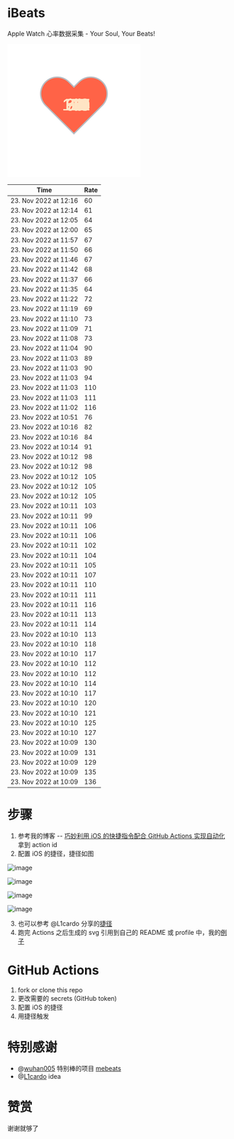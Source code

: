 # iBeats
Apple Watch 心率数据采集 - Your Soul, Your Beats!

![](./files/heart.svg)

<!--START_SECTION:my_heart_rate-->
| Time | Rate | 
 | ---- | ---- | 
| 23. Nov 2022 at 12:16 | 60 |
| 23. Nov 2022 at 12:14 | 61 |
| 23. Nov 2022 at 12:05 | 64 |
| 23. Nov 2022 at 12:00 | 65 |
| 23. Nov 2022 at 11:57 | 67 |
| 23. Nov 2022 at 11:50 | 66 |
| 23. Nov 2022 at 11:46 | 67 |
| 23. Nov 2022 at 11:42 | 68 |
| 23. Nov 2022 at 11:37 | 66 |
| 23. Nov 2022 at 11:35 | 64 |
| 23. Nov 2022 at 11:22 | 72 |
| 23. Nov 2022 at 11:19 | 69 |
| 23. Nov 2022 at 11:10 | 73 |
| 23. Nov 2022 at 11:09 | 71 |
| 23. Nov 2022 at 11:08 | 73 |
| 23. Nov 2022 at 11:04 | 90 |
| 23. Nov 2022 at 11:03 | 89 |
| 23. Nov 2022 at 11:03 | 90 |
| 23. Nov 2022 at 11:03 | 94 |
| 23. Nov 2022 at 11:03 | 110 |
| 23. Nov 2022 at 11:03 | 111 |
| 23. Nov 2022 at 11:02 | 116 |
| 23. Nov 2022 at 10:51 | 76 |
| 23. Nov 2022 at 10:16 | 82 |
| 23. Nov 2022 at 10:16 | 84 |
| 23. Nov 2022 at 10:14 | 91 |
| 23. Nov 2022 at 10:12 | 98 |
| 23. Nov 2022 at 10:12 | 98 |
| 23. Nov 2022 at 10:12 | 105 |
| 23. Nov 2022 at 10:12 | 105 |
| 23. Nov 2022 at 10:12 | 105 |
| 23. Nov 2022 at 10:11 | 103 |
| 23. Nov 2022 at 10:11 | 99 |
| 23. Nov 2022 at 10:11 | 106 |
| 23. Nov 2022 at 10:11 | 106 |
| 23. Nov 2022 at 10:11 | 102 |
| 23. Nov 2022 at 10:11 | 104 |
| 23. Nov 2022 at 10:11 | 105 |
| 23. Nov 2022 at 10:11 | 107 |
| 23. Nov 2022 at 10:11 | 110 |
| 23. Nov 2022 at 10:11 | 111 |
| 23. Nov 2022 at 10:11 | 116 |
| 23. Nov 2022 at 10:11 | 113 |
| 23. Nov 2022 at 10:11 | 114 |
| 23. Nov 2022 at 10:10 | 113 |
| 23. Nov 2022 at 10:10 | 118 |
| 23. Nov 2022 at 10:10 | 117 |
| 23. Nov 2022 at 10:10 | 112 |
| 23. Nov 2022 at 10:10 | 112 |
| 23. Nov 2022 at 10:10 | 114 |
| 23. Nov 2022 at 10:10 | 117 |
| 23. Nov 2022 at 10:10 | 120 |
| 23. Nov 2022 at 10:10 | 121 |
| 23. Nov 2022 at 10:10 | 125 |
| 23. Nov 2022 at 10:10 | 127 |
| 23. Nov 2022 at 10:09 | 130 |
| 23. Nov 2022 at 10:09 | 131 |
| 23. Nov 2022 at 10:09 | 129 |
| 23. Nov 2022 at 10:09 | 135 |
| 23. Nov 2022 at 10:09 | 136 |

<!--END_SECTION:my_heart_rate-->

# 步骤
1. 参考我的博客 -- [巧妙利用 iOS 的快捷指令配合 GitHub Actions 实现自动化](https://github.com/yihong0618/gitblog/issues/198) 拿到 action id
2. 配置 iOS 的捷径，捷径如图

![image](https://user-images.githubusercontent.com/15976103/122154218-0db0b480-ce97-11eb-93bb-5aec07c558dc.png)

![image](https://user-images.githubusercontent.com/15976103/122154236-186b4980-ce97-11eb-8e4b-70551a0391ae.png)

![image](https://user-images.githubusercontent.com/15976103/122154268-2d47dd00-ce97-11eb-902e-3acf292265a9.png)

![image](https://user-images.githubusercontent.com/15976103/122174055-fa144680-ceb4-11eb-9be2-3eb83cd516f7.png)

3. 也可以参考 @L1cardo 分享的[捷径](https://www.icloud.com/shortcuts/6ab6047b459c41ad822ad6b94b1c03d4)
4. 跑完 Actions 之后生成的 svg 引用到自己的 README 或 profile 中，我的[例子](https://github.com/yihong0618) 

# GitHub Actions

1. fork or clone this repo
2. 更改需要的 secrets (GitHub token)
3. 配置 iOS 的捷径
4. 用捷径触发

# 特别感谢
- @[wuhan005](https://github.com/wuhan005) 特别棒的项目 [mebeats](https://github.com/wuhan005/mebeats)
- @[L1cardo](https://github.com/L1cardo) idea

# 赞赏
谢谢就够了
